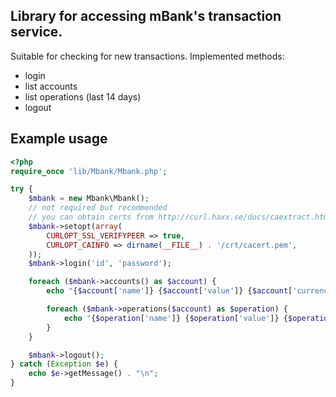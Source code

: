 Library for accessing mBank's transaction service.
--------------------------------------------------

Suitable for checking for new transactions. Implemented methods:

* login
* list accounts
* list operations (last 14 days)
* logout

Example usage
-------------

```php
<?php
require_once 'lib/Mbank/Mbank.php';

try {
    $mbank = new Mbank\Mbank();
    // not required but recommended
    // you can obtain certs from http://curl.haxx.se/docs/caextract.html
    $mbank->setopt(array(
        CURLOPT_SSL_VERIFYPEER => true,
        CURLOPT_CAINFO => dirname(__FILE__) . '/crt/cacert.pem',
    ));
    $mbank->login('id', 'password');

    foreach ($mbank->accounts() as $account) {
        echo "{$account['name']} {$account['value']} {$account['currency']}\n";

        foreach ($mbank->operations($account) as $operation) {
            echo "{$operation['name']} {$operation['value']} {$operation['currency']}\n";
        }
    }

    $mbank->logout();
} catch (Exception $e) {
    echo $e->getMessage() . "\n";
}
```
